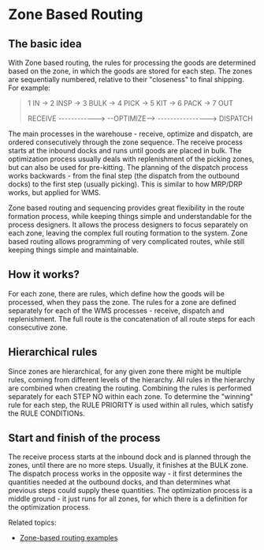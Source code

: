 # Zone Based Routing

## The basic idea

With Zone based routing, the rules for processing the goods are determined based on the zone, in which the goods are stored for each step.
The zones are sequentially numbered, relative to their "closeness" to final shipping. For example:

> 1 IN -> 2 INSP -> 3 BULK -> 4 PICK -> 5 KIT -> 6 PACK -> 7 OUT
>
> RECEIVE ------------> --OPTIMIZE--> ----------------> DISPATCH

The main processes in the warehouse - receive, optimize and dispatch, are ordered consecutively through the zone sequence.
The receive process starts at the inbound docks and runs until goods are placed in bulk.
The optimization process usually deals with replenishment of the picking zones, but can also be used for pre-kitting.
The planning of the dispatch process works backwards - from the final step (the dispatch from the outbound docks) to the first step (usually picking).
This is similar to how MRP/DRP works, but applied for WMS.

Zone based routing and sequencing provides great flexibility in the route formation process, while keeping things simple and understandable for the process designers.
It allows the process designers to focus separately on each zone, leaving the complex full routing formation to the system.
Zone based routing allows programming of very complicated routes, while still keeping things simple and maintainable.

## How it works?

For each zone, there are rules, which define how the goods will be processed, when they pass the zone.
The rules for a zone are defined separately for each of the WMS processes - receive, dispatch and replenishment.
The full route is the concatenation of all route steps for each consecutive zone.

## Hierarchical rules

Since zones are hierarchical, for any given zone there might be multiple rules, coming from different levels of the hierarchy.
All rules in the hierarchy are combined when creating the routing.
Combining the rules is performed separately for each STEP NO within each zone.
To determine the "winning" rule for each step, the RULE PRIORITY is used within all rules, which satisfy the RULE CONDITIONs.

## Start and finish of the process

The receive process starts at the inbound dock and is planned through the zones, until there are no more steps.
Usually, it finishes at the BULK zone.
The dispatch process works in the opposite way - it first determines the quantities needed at the outbound docks, and than determines what previous steps could supply these quantities.
The optimization process is a middle ground - it just runs for all zones, for which there is a definition for the optimization process.

Related topics:

* [Zone-based routing examples](wms-routing-examples.md)
